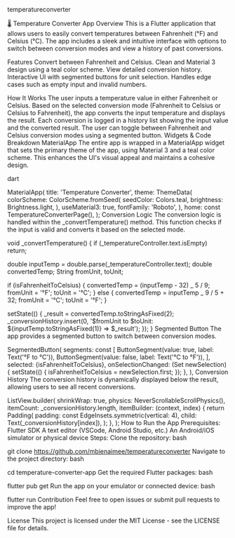 temperatureconverter

🌡️ Temperature Converter App
Overview
This is a Flutter application that allows users to easily convert temperatures between Fahrenheit (°F) and Celsius (°C). The app includes a sleek and intuitive interface with options to switch between conversion modes and view a history of past conversions.

Features
Convert between Fahrenheit and Celsius.
Clean and Material 3 design using a teal color scheme.
View detailed conversion history.
Interactive UI with segmented buttons for unit selection.
Handles edge cases such as empty input and invalid numbers.

How It Works
The user inputs a temperature value in either Fahrenheit or Celsius.
Based on the selected conversion mode (Fahrenheit to Celsius or Celsius to Fahrenheit), the app converts the input temperature and displays the result.
Each conversion is logged in a history list showing the input value and the converted result.
The user can toggle between Fahrenheit and Celsius conversion modes using a segmented button.
Widgets & Code Breakdown
MaterialApp
The entire app is wrapped in a MaterialApp widget that sets the primary theme of the app, using Material 3 and a teal color scheme. This enhances the UI's visual appeal and maintains a cohesive design.

dart

MaterialApp(
title: 'Temperature Converter',
theme: ThemeData(
colorScheme: ColorScheme.fromSeed(
seedColor: Colors.teal,
brightness: Brightness.light,
),
useMaterial3: true,
fontFamily: 'Roboto',
),
home: const TemperatureConverterPage(),
);
Conversion Logic
The conversion logic is handled within the \_convertTemperature() method. This function checks if the input is valid and converts it based on the selected mode.

void \_convertTemperature() {
if (\_temperatureController.text.isEmpty) return;

double inputTemp = double.parse(\_temperatureController.text);
double convertedTemp;
String fromUnit, toUnit;

if (isFahrenheitToCelsius) {
convertedTemp = (inputTemp - 32) _ 5 / 9;
fromUnit = '°F';
toUnit = '°C';
} else {
convertedTemp = inputTemp _ 9 / 5 + 32;
fromUnit = '°C';
toUnit = '°F';
}

setState(() {
\_result = convertedTemp.toStringAsFixed(2);
\_conversionHistory.insert(0, '$fromUnit to $toUnit: ${inputTemp.toStringAsFixed(1)} => $\_result');
});
}
Segmented Button
The app provides a segmented button to switch between conversion modes.

SegmentedButton<bool>(
segments: const [
ButtonSegment<bool>(value: true, label: Text('°F to °C')),
ButtonSegment<bool>(value: false, label: Text('°C to °F')),
],
selected: {isFahrenheitToCelsius},
onSelectionChanged: (Set<bool> newSelection) {
setState(() {
isFahrenheitToCelsius = newSelection.first;
});
},
),
Conversion History
The conversion history is dynamically displayed below the result, allowing users to see all recent conversions.

ListView.builder(
shrinkWrap: true,
physics: NeverScrollableScrollPhysics(),
itemCount: \_conversionHistory.length,
itemBuilder: (context, index) {
return Padding(
padding: const EdgeInsets.symmetric(vertical: 4),
child: Text(\_conversionHistory[index]),
);
},
);
How to Run the App
Prerequisites:
Flutter SDK
A text editor (VSCode, Android Studio, etc.)
An Android/iOS simulator or physical device
Steps:
Clone the repository:
bash

git clone https://github.com/mbienaimee/temperatureconverter
Navigate to the project directory:
bash

cd temperature-converter-app
Get the required Flutter packages:
bash

flutter pub get
Run the app on your emulator or connected device:
bash

flutter run
Contribution
Feel free to open issues or submit pull requests to improve the app!

License
This project is licensed under the MIT License - see the LICENSE file for details.

